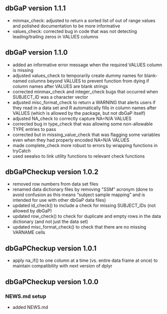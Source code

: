 ## dbGaP version 1.1.1

- minmax_check: adjusted  to return a sorted list of out of range values and polished documentation to be more informative
- values_check: corrected bug in code that was not detecting leading/trailing zeros in VALUES columns 

## dbGaP version 1.1.0 

- added an informative error message when the required VALUES column is missing
- adjusted values_check to temporarily create dummy names for blank-named columns beyond VALUES to prevent function from dying if column names after VALUES are blank strings
- corrected minmax_check and integer_check bugs that occurred when SUBJECT_ID was a character vector
- adjusted misc_format_check to return a WARNING that alerts users if they read in a data set and R automatically fills in column names after VALUES (which is allowed by the package, but not dbGaP itself)
- adjusted NA_check to correctly capture NA=N/A VALUES
- corrected bug in type_check that was allowing some non-allowable TYPE entries to pass 
- corrected but in missing_value_check that was flagging some variables even when they had properly encoded NA=N/A VALUES
- made complete_check more robust to errors by wrapping functions in tryCatch
- used seealso to link utility functions to relevant check functions 

## dbGaPCheckup version 1.0.2

- removed row numbers from data set files 
- renamed data dictionary files by removing "SSM" acronym (done to avoid confusion as this means “subject sample mapping” and is intended for use with other dbGaP data files)
- updated id_check() to include a check for missing SUBJECT_IDs (not allowed by dbGaP)
- updated row_check() to check for duplicate and empty rows in the data dictionary (and not just the data set)
- updated misc_format_check() to check that there are no missing VARNAME cells

## dbGaPCheckup version 1.0.1 

- apply na_if() to one column at a time (vs. entire data frame at once) to maintain compatibility with next version of dplyr

## dbGaPCheckup version 1.0.0

### NEWS.md setup 

- added NEWS.md

